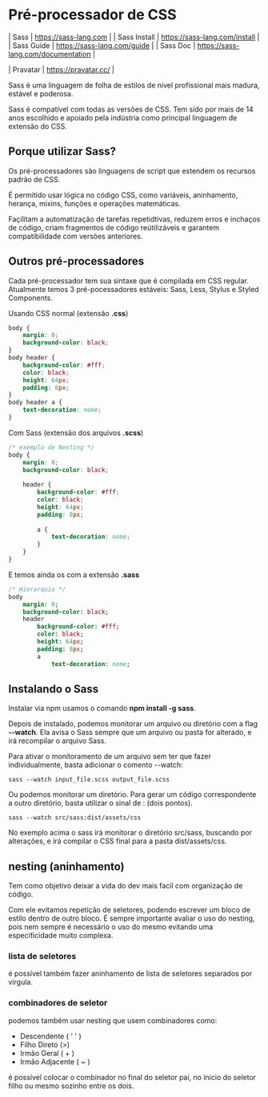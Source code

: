 # Pré-processador de CSS

| Sass | https://sass-lang.com |
| Sass Install | https://sass-lang.com/install |
| Sass Guide | https://sass-lang.com/guide |
| Sass Doc | https://sass-lang.com/documentation |

| Pravatar | https://pravatar.cc/ |

Sass é uma linguagem de folha de estilos de nível profissional mais madura, estável e poderosa.

Sass é compatível com todas as versões de CSS. Tem sido por mais de 14 anos escolhido e apoiado pela indústria como principal linguagem de extensão do CSS.

## Porque utilizar Sass?

Os pré-processadores são linguagens de script que estendem os recursos padrão de CSS.

É permitido usar lógica no código CSS, como variáveis, aninhamento, herança, mixins, funções e operações matemáticas.

Façilitam a automatização de tarefas repetidtivas, reduzem erros e inchaços de código, criam fragmentos de código reútilizáveis e garantem compatibilidade com versões anteriores.

## Outros pré-processadores

Cada pré-processador tem sua sintaxe que é compilada em CSS regular. Atualmente temos 3 pré-pocessadores estáveis: Sass, Less, Stylus e Styled Components.

Usando CSS normal (extensão **.css**)

```css
body {
	margin: 0;
	background-color: black;
}
body header {
	background-color: #fff;
	color: black;
	height: 64px;
	padding: 8px;
}
body header a {
	text-decoration: none;
}
```

Com Sass (extensão dos arquivos **.scss**)

```scss
/* exemplo de Nesting */
body {
	margin: 0;
	background-color: black;
	
	header {
		background-color: #fff;
		color: black;
		height: 64px;
		padding: 8px;
		
		a {
			text-decoration: none;
		}
	}
}
```

E temos ainda os com a extensão **.sass**
```sass
/* Hierarquia */
body
	margin: 0;
	background-color: black;
	header
		background-color: #fff;
		color: black;
		height: 64px;
		padding: 8px;
		a
			text-decoration: none;
```


## Instalando o Sass

Instalar via npm usamos o comando **npm install -g sass**.

Depois de instalado, podemos monitorar um arquivo ou diretório com a flag **--watch**. Ela avisa o Sass sempre que um arquivo ou pasta for alterado, e irá recompilar o arquivo Sass.

Para ativar o monitoramento de um arquivo sem ter que fazer individualmente, basta adicionar o comento --watch:

    sass --watch input_file.scss output_file.scss

Ou podemos monitorar um diretório. Para gerar um código correspondente a outro diretório, basta utilizar o sinal de : (dois pontos).

    sass --watch src/sass:dist/assets/css

No exemplo acima o sass irá monitorar o diretório src/sass, buscando por alterações, e irá compilar o CSS final para a pasta dist/assets/css.

## nesting (aninhamento)

Tem como objetivo deixar a vida do dev mais facil com organização de código.

Com ele evitamos repetição de seletores, podendo escrever um bloco de estilo dentro de outro bloco. É sempre importante avaliar o uso do nesting, pois nem sempre é necessário o uso do mesmo evitando uma especificidade muito complexa.

### lista de seletores

é possível também fazer aninhamento de lista de seletores separados por vírgula.

### combinadores de seletor

podemos também usar nesting que usem combinadores como: 

- Descendente ( ' ' )
- Filho Direto (>)
- Irmão Geral ( + )
- Irmão Adjacente ( ~ )

é possível colocar o combinador no final do seletor pai, no ínicio do seletor filho ou mesmo sozinho entre os dois.

